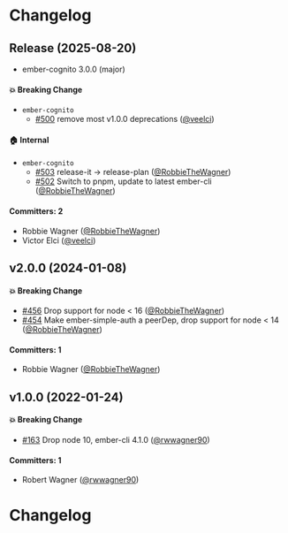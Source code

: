 # Changelog

## Release (2025-08-20)

* ember-cognito 3.0.0 (major)

#### :boom: Breaking Change
* `ember-cognito`
  * [#500](https://github.com/adopted-ember-addons/ember-cognito/pull/500) remove most v1.0.0 deprecations ([@veelci](https://github.com/veelci))

#### :house: Internal
* `ember-cognito`
  * [#503](https://github.com/adopted-ember-addons/ember-cognito/pull/503) release-it -> release-plan ([@RobbieTheWagner](https://github.com/RobbieTheWagner))
  * [#502](https://github.com/adopted-ember-addons/ember-cognito/pull/502) Switch to pnpm, update to latest ember-cli ([@RobbieTheWagner](https://github.com/RobbieTheWagner))

#### Committers: 2
- Robbie Wagner ([@RobbieTheWagner](https://github.com/RobbieTheWagner))
- Victor Elci ([@veelci](https://github.com/veelci))

## v2.0.0 (2024-01-08)

#### :boom: Breaking Change

- [#456](https://github.com/adopted-ember-addons/ember-cognito/pull/456) Drop support for node < 16 ([@RobbieTheWagner](https://github.com/RobbieTheWagner))
- [#454](https://github.com/adopted-ember-addons/ember-cognito/pull/454) Make ember-simple-auth a peerDep, drop support for node < 14 ([@RobbieTheWagner](https://github.com/RobbieTheWagner))

#### Committers: 1

- Robbie Wagner ([@RobbieTheWagner](https://github.com/RobbieTheWagner))

## v1.0.0 (2022-01-24)

#### :boom: Breaking Change

- [#163](https://github.com/adopted-ember-addons/ember-cognito/pull/163) Drop node 10, ember-cli 4.1.0 ([@rwwagner90](https://github.com/rwwagner90))

#### Committers: 1

- Robert Wagner ([@rwwagner90](https://github.com/rwwagner90))

# Changelog
